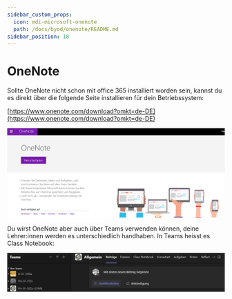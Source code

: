 ```yaml
---
sidebar_custom_props:
  icon: mdi-microsoft-onenote
  path: /docs/byod/onenote/README.md
sidebar_position: 18
---
```


# OneNote

Sollte OneNote nicht schon mit office 365 installiert worden sein, kannst du es direkt über die folgende Seite installieren für dein Betriebssystem:

[https://www.onenote.com/download?omkt=de-DE](https://www.onenote.com/download?omkt=de-DE)

![](./OneNote1.png)

Du wirst OneNote aber auch über Teams verwenden können, deine Lehrer:innen werden es unterschiedlich handhaben. In Teams heisst es Class Notebook:

![](./OneNote.png)